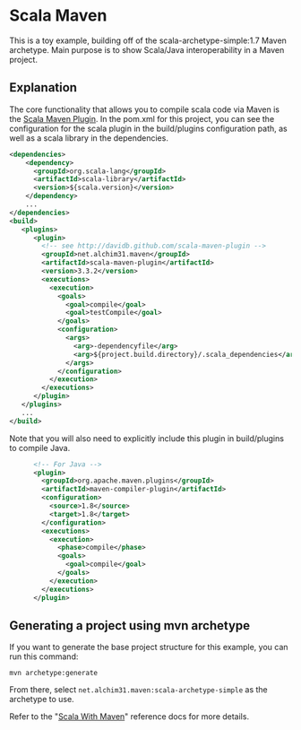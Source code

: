 # Scala Maven

This is a toy example, building off of the scala-archetype-simple:1.7 Maven archetype.  Main purpose is to show Scala/Java interoperability in a Maven project.

## Explanation
The core functionality that allows you to compile scala code via Maven is the [Scala Maven Plugin](https://github.com/davidB/scala-maven-plugin).  In the pom.xml for this project, you can see the configuration for the scala plugin in the build/plugins configuration path, as well as a scala library in the dependencies.

```xml
<dependencies>
    <dependency>
      <groupId>org.scala-lang</groupId>
      <artifactId>scala-library</artifactId>
      <version>${scala.version}</version>
    </dependency>
    ...
</dependencies>
<build>
   <plugins>
      <plugin>
        <!-- see http://davidb.github.com/scala-maven-plugin -->
        <groupId>net.alchim31.maven</groupId>
        <artifactId>scala-maven-plugin</artifactId>
        <version>3.3.2</version>
        <executions>
          <execution>
            <goals>
              <goal>compile</goal>
              <goal>testCompile</goal>
            </goals>
            <configuration>
              <args>
                <arg>-dependencyfile</arg>
                <arg>${project.build.directory}/.scala_dependencies</arg>
              </args>
            </configuration>
          </execution>
        </executions>
      </plugin>
   </plugins>
   ...
</build>
```

Note that you will also need to explicitly include this plugin in build/plugins to compile Java.
```xml
      <!-- For Java -->
      <plugin>
        <groupId>org.apache.maven.plugins</groupId>
        <artifactId>maven-compiler-plugin</artifactId>
        <configuration>
          <source>1.8</source>
          <target>1.8</target>
        </configuration>
        <executions>
          <execution>
            <phase>compile</phase>
            <goals>
              <goal>compile</goal>
            </goals>
          </execution>
        </executions>
      </plugin>
```


## Generating a project using mvn archetype
If you want to generate the base project structure for this example, you can run this command:
```
mvn archetype:generate
``` 

From there, select `net.alchim31.maven:scala-archetype-simple` as the archetype to use. 

Refer to the "[Scala With Maven](https://docs.scala-lang.org/tutorials/scala-with-maven.html)" reference docs for more details.